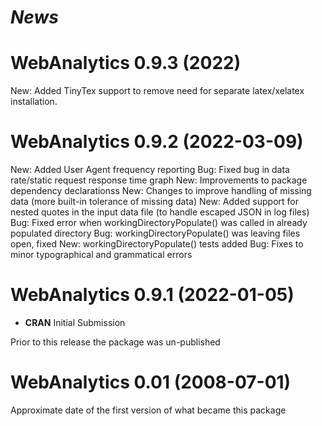 # *News*

# WebAnalytics 0.9.3 (2022)

New: Added TinyTex support to remove need for separate latex/xelatex installation.  

# WebAnalytics 0.9.2 (2022-03-09)

New: Added User Agent frequency reporting
Bug: Fixed bug in data rate/static request response time graph 
New: Improvements to package dependency declarationss
New: Changes to improve handling of missing data (more built-in tolerance of missing data)
New: Added support for nested quotes in the input data file (to handle escaped JSON in log files)
Bug: Fixed error when workingDirectoryPopulate() was called in already populated directory
Bug: workingDirectoryPopulate() was leaving files open, fixed
New: workingDirectoryPopulate() tests added
Bug: Fixes to minor typographical and grammatical errors 

# WebAnalytics 0.9.1 (2022-01-05)

* **CRAN** Initial Submission

Prior to this release the package was un-published

# WebAnalytics 0.01 (2008-07-01)

Approximate date of the first version of what became this package 

